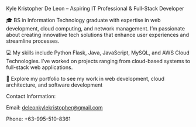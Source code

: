 Kyle Kristopher De Leon – Aspiring IT Professional & Full-Stack Developer

🎓 BS in Information Technology graduate with expertise in web development, cloud computing, and network management. I’m passionate about creating innovative tech solutions that enhance user experiences and streamline processes.

💻 My skills include Python Flask, Java, JavaScript, MySQL, and AWS Cloud Technologies. I’ve worked on projects ranging from cloud-based systems to full-stack web applications.

📂 Explore my portfolio to see my work in web development, cloud architecture, and software development

Contact Information:

Email: deleonkylekristopher@gmail.com

Phone: +63-995-510-8361
